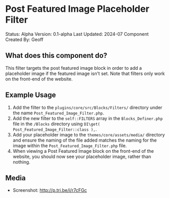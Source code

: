 # Post Featured Image Placeholder Filter

Status: Alpha
Version: 0.1-alpha
Last Updated: 2024-07
Component Created By: Geoff

## What does this component do?

This filter targets the post featured image block in order to add a placeholder image if the featured image isn't set. Note that filters only work on the front-end of the website.

## Example Usage

1. Add the filter to the `plugins/core/src/Blocks/Filters/` directory under the name `Post_Featured_Image_Filter.php`. 
2. Add the new filter to the `self::FILTERS` array in the `Blocks_Definer.php` file in the `/Blocks` directory using `DI\get( Post_Featured_Image_Filter::class ),`.
3. Add your placeholder image to the `themes/core/assets/media/` directory and ensure the naming of the file added matches the naming for the image within the `Post_Featured_Image_Filter.php` file.
4. When viewing a Post Featured Image block on the front-end of the website, you should now see your placeholder image, rather than nothing.

## Media

- Screenshot: http://p.tri.be/i/r7cFGc